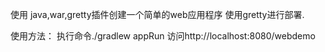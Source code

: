 使用 java,war,gretty插件创建一个简单的web应用程序
使用gretty进行部署.


使用方法：
执行命令./gradlew appRun
访问http://localhost:8080/webdemo